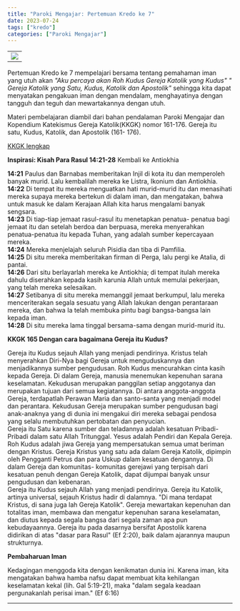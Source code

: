 ```yaml
---
title: "Paroki Mengajar: Pertemuan Kredo ke 7"
date: 2023-07-24
tags: ["kredo"]
categories: ["Paroki Mengajar"]
---
```

| | 
|---|
| ![](/img/kredo6-18jul23.avif) | 

Pertemuan Kredo ke 7 mempelajari bersama tentang pemahaman iman yang utuh akan *"Aku percaya akan Roh Kudus Gereja Katolik yang Kudus" " Gereja Katolik yang Satu, Kudus, Katolik dan Apostolik"* sehingga kita dapat menyatakan pengakuan iman dengan mendalam, menghayatinya dengan tangguh dan teguh dan mewartakannya dengan utuh.

Materi pembelajaran diambil dari bahan pendalaman Paroki Mengajar dan Kopendium Katekismus Gereja Katolik(KKGK) nomor 161-176. Gereja itu satu, Kudus, Katolik, dan Apostolik (161- 176).

[KKGK lengkap](/posts/KompendiumKatekismus.pdf)

**Inspirasi: Kisah Para Rasul 14:21-28** Kembali ke Antiokhia

**14:21** Paulus dan Barnabas memberitakan Injil di kota itu dan memperoleh banyak murid. Lalu kembalilah mereka ke Listra, Ikonium dan Antiokhia.  
**14:22** Di tempat itu mereka menguatkan hati murid-murid itu dan menasihati mereka supaya mereka bertekun di dalam iman, dan mengatakan, bahwa untuk masuk ke dalam Kerajaan Allah kita harus mengalami banyak sengsara.  
**14:23** Di tiap-tiap jemaat rasul-rasul itu menetapkan penatua- penatua bagi jemaat itu dan setelah berdoa dan berpuasa, mereka menyerahkan penatua-penatua itu kepada Tuhan, yang adalah sumber kepercayaan mereka.  
**14:24** Mereka menjelajah seluruh Pisidia dan tiba di Pamfilia.  
**14:25** Di situ mereka memberitakan firman di Perga, lalu pergi ke Atalia, di pantai.  
**14:26** Dari situ berlayarlah mereka ke Antiokhia; di tempat itulah mereka dahulu diserahkan kepada kasih karunia Allah untuk memulai pekerjaan, yang telah mereka selesaikan.  
**14:27** Setibanya di situ mereka memanggil jemaat berkumpul, lalu mereka menceriterakan segala sesuatu yang Allah lakukan dengan perantaraan mereka, dan bahwa Ia telah membuka pintu bagi bangsa-bangsa lain kepada iman.  
**14:28** Di situ mereka lama tinggal bersama-sama dengan murid-murid itu.

**KKGK 165 Dengan cara bagaimana Gereja itu Kudus?**

Gereja itu Kudus sejauh Allah yang menjadi pendirinya. Kristus telah menyerahkan Diri-Nya bagi Gereja untuk menguduskannya dan menjadikannya sumber pengudusan. Roh Kudus mencurahkan cinta kasih kepada Gereja. Di dalam Gereja, manusia menemukan kepenuhan sarana keselamatan. Kekudusan merupakan panggilan setiap anggotanya dan merupakan tujuan dari semua kegiatannya. Di antara anggota-anggota Gereja, terdapatlah Perawan Maria dan santo-santa yang menjadi model dan perantara. Kekudusan Gereja merupakan sumber pengudusan bagi anak-anaknya yang di dunia ini mengakui diri mereka sebagai pendosa yang selalu membutuhkan pertobatan dan penyucian.  
Gereja itu Satu karena sumber dan teladannya adalah kesatuan Pribadi-Pribadi dalam satu Allah Tritunggal. Yesus adalah Pendiri dan Kepala Gereja. Roh Kudus adalah jiwa Gereja yang mempersatukan semua umat beriman dengan Kristus. Gereja Kristus yang satu ada dalam Gereja Katolik, dipimpin oleh Pengganti Petrus dan para Uskup dalam kesatuan dengannya. Di dalam Gereja dan komunitas- komunitas gerejawi yang terpisah dari kesatuan penuh dengan Gereja Katolik, dapat dijumpai banyak unsur pengudusan dan kebenaran.  
Gereja itu Kudus sejauh Allah yang menjadi pendirinya. Gereja itu Katolik, artinya universal, sejauh Kristus hadir di dalamnya. "Di mana terdapat Kristus, di sana juga lah Gereja Katolik". Gereja mewartakan kepenuhan dan totalitas iman, membawa dan mengatur kepenuhan sarana keselamatan, dan diutus kepada segala bangsa dari segala zaman apa pun kebudayaannya. Gereja itu pada dasarnya bersifat Apostolik karena didirikan di atas "dasar para Rasul" (Ef 2:20), baik dalam ajarannya maupun strukturnya.

**Pembaharuan Iman**

Kedagingan menggoda kita dengan kenikmatan dunia ini. Karena iman, kita mengatakan bahwa hamba nafsu dapat membuat kita kehilangan keselamatan kekal (lih. Gal 5:19-21), maka "dalam segala keadaan pergunakanlah perisai iman." (Ef 6:16)

------------------------------------------------------------------------